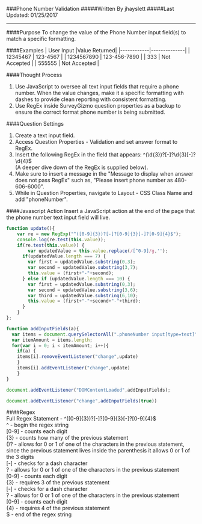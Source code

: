 ###Phone Number Validation
#####Written By jhayslett
#####Last Updated: 01/25/2017
___
####Purpose
To change the value of the Phone Number input field(s) to match a specific formatting.  

####Examples
| User Input |Value Returned|
|------------|--------------|
| 12345467   | 123-4567     |
| 1234567890 | 123-456-7890 |
| 333        | Not Accepted |
| 555555     | Not Accepted |

####Thought Process  
1. Use JavaScript to oversee all text input fields that require a phone number. When the value changes, make it a specific formatting with dashes to provide clean reporting with consistent formatting.  
2. Use RegEx inside SurveyGizmo question properties as a backup to ensure the correct format phone number is being submitted.

####Question Settings  
1. Create a text input field.  
2. Access Question Properties - Validation and set answer format to RegEx.  
3. Insert the following RegEx in the field that appears: ^(\d{3})?[-]?\d{3}[-]?\d{4}$  
(A deeper dive down of the RegEx is supplied below).
4. Make sure to insert a message in the "Message to display when answer does not pass RegEx" such as, "Please insert phone number as 480-606-6000".
5. While in Question Properties, navigate to Layout - CSS Class Name and add "phoneNumber".

####Javascript Action
Insert a JavaScript action at the end of the page that the phone number text input field will live.

```js
function update(){
	var re = new RegExp("^([0-9]{3})?[-]?[0-9]{3}[-]?[0-9]{4}$");
	console.log(re.test(this.value));
	if(re.test(this.value)) {
		var updatedValue = this.value.replace(/[^0-9]/g,'');
      if(updatedValue.length === 7) {
        var first = updatedValue.substring(0,3);
        var second = updatedValue.substring(3,7);
        this.value = (first+"-"+second);
      } else if (updatedValue.length === 10) {
      	var first = updatedValue.substring(0,3);
        var second = updatedValue.substring(3,6);
        var third = updatedValue.substring(6,10);
        this.value = (first+"-"+second+"-"+third);
      }
	}
};

function addInputFields(a){
  var items = document.querySelectorAll(".phoneNumber input[type=text]");
  var itemAmount = items.length;
  for(var i = 0; i < itemAmount; i++){
  	if(a) {
  	items[i].removeEventListener("change",update)
	}
	items[i].addEventListener("change",update)
	}
}

document.addEventListener("DOMContentLoaded",addInputFields);

document.addEventListener("change",addInputFields(true))
```

####Regex  
Full Regex Statement - ^([0-9]{3})?[-]?[0-9]{3}[-]?[0-9]{4}$  
^ - begin the regex string    
[0-9] - counts each digit    
{3} - counts how many of the previous statement    
()? - allows for 0 or 1 of one of the characters in the previous statement, since the previous statement lives inside the parenthesis it allows 0 or 1 of the 3 digits  
[-] - checks for a dash character  
? - allows for 0 or 1 of one of the characters in the previous statement  
[0-9] - counts each digit    
{3} - requires 3 of the previous statement  
[-] - checks for a dash character  
? - allows for 0 or 1 of one of the characters in the previous statement  
[0-9] - counts each digit    
{4} - requires 4 of the previous statement  
$ - end of the regex string    
```  
